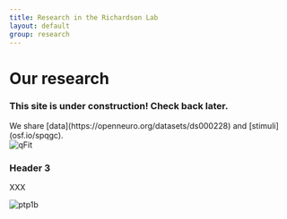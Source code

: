 ```yaml
---
title: Research in the Richardson Lab
layout: default
group: research
---
```


<!-- <img class="img-fluid mx-auto d-block" src="/static/img/fraseratucsf.jpg" alt="Fraser at UCSF, in molecular form">
 -->
<div class="row">

# Our research
</div>
<div class="row">

### This site is under construction! Check back later. 

<div class="col-md-7 order-md-1">
</div>
We share [data](https://openneuro.org/datasets/ds000228) and [stimuli](osf.io/spqgc). 

</div>
<div class="col-md-5 order-md-2 align-self-center">
<img class="img-fluid" src="/static/img/pub/2017_biel.jpg" alt="qFit">
</div>
<div class="row">

### Header 3

<div class="col-md-7 order-md-2">

XXX

</div>

<div class="col-md-5 order-md-1 align-self-center">
<img class="img-fluid" src="/static/img/pub/2018_keedy_hill.jpg" alt="ptp1b">
</div>
</div>
<div class="row">

</div>

